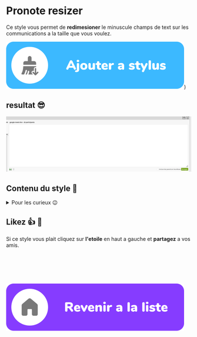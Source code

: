 # Pronote resizer

Ce style vous permet de **redimesioner** le minuscule champs de text sur les communications
a la taille que vous voulez.

[![ajouter a stylus](/images/add_fr.svg)](https://raw.githubusercontent.com/rafalou38/stylus-styles/master/styles/pronote/resizer/style.user.css))

## resultat 😎

![image d'exemple](./exemples/exemple.png)

## Contenu du style 🧐

<details>
<summary>Pour les curieux 😉</summary>

```css
.AlignementHaut.EspaceGauche table.Table td.AlignementHaut textarea {
  resize: vertical;
}
```

</details>

## Likez 👍 🌟

Si ce style vous plait cliquez sur **l'etoile** en haut a gauche et **partagez** a vos amis.

<br>
<br>
<br>
<br>

[![revenir a la liste](/images/revenir%20a%20la%20liste.svg)](/)
